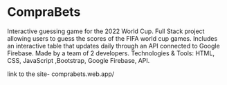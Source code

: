 # CompraBets
Interactive guessing game for the 2022 World Cup.
Full Stack project allowing users to guess the scores of the FIFA world cup games.
Includes an interactive table that updates daily through an API connected to Google Firebase. Made by a team of 2 developers.
Technologies & Tools: HTML, CSS, JavaScript ,Bootstrap, Google Firebase, API.

link to the site- comprabets.web.app/
